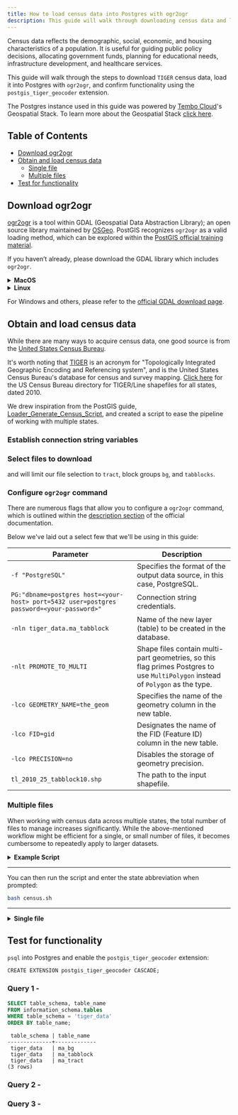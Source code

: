 ```yaml
---
title: How to load census data into Postgres with ogr2ogr
description: This guide will walk through downloading census data and loading it into Postgres with ogr2ogr.
---
```


Census data reflects the demographic, social, economic, and housing characteristics of a population.
It is useful for guiding public policy decisions, allocating government funds, planning for educational needs, infrastructure development, and healthcare services.

This guide will walk through the steps to download `TIGER` census data, load it into Postgres with `ogr2ogr`, and confirm functionality using the `postgis_tiger_geocoder` extension.

The Postgres instance used in this guide was powered by [Tembo Cloud](https://cloud.tembo.io/)'s Geospatial Stack.
To learn more about the Geospatial Stack [click here](https://tembo.io/docs/product/stacks/analytical/geospatial).

## Table of Contents
- [Download ogr2ogr](#download-ogr2ogr)
- [Obtain and load census data](#obtain-and-load-census-data)
    - [Single file](#single-file)
    - [Multiple files](#multiple-files)
- [Test for functionality](#test-for-functionality)

## Download ogr2ogr

[ogr2ogr](https://gdal.org/programs/ogr2ogr.html) is a tool within GDAL (Geospatial Data Abstraction Library); an open source library maintained by [OSGeo](https://www.osgeo.org/projects/gdal/). PostGIS recognizes `ogr2ogr` as a valid loading method, which can be explored within the [PostGIS official training material](https://postgis.net/workshops/postgis-intro/loading_data.html#loading-with-ogr2ogr).

If you haven’t already, please download the GDAL library which includes `ogr2ogr`.

<details>
<summary><strong>MacOS</strong></summary>

```bash
brew install gdal
```

</details>

<details>
<summary><strong>Linux</strong></summary>

```bash
sudo apt-get update
sudo apt-get install gdal-bin
```

</details>

For Windows and others, please refer to the [official GDAL download page](https://gdal.org/download.html#download).

## Obtain and load census data

While there are many ways to acquire census data, one good source is from the [United States Census Bureau](https://www.census.gov/).

It's worth noting that [TIGER](https://www.census.gov/programs-surveys/geography/guidance/tiger-data-products-guide.html#:~:text=TIGER%20stands%20for%20the%20Topologically,data%20as%20the%20primary%20source.) is an acronym for "Topologically Integrated Geographic Encoding and Referencing system", and is the United States Census Bureau's database for census and survey mapping. [Click here](https://www2.census.gov/geo/pvs/tiger2010st/) for the US Census Bureau directory for TIGER/Line shapefiles for all states, dated 2010.

We drew inspiration from the PostGIS guide, [Loader_Generate_Census_Script](https://postgis.net/docs/Loader_Generate_Census_Script.html), and created a script to ease the pipeline of working with multiple states.

### Establish connection string variables



### Select files to download

and will limit our file selection to `tract`, block groups `bg`, and `tabblocks`.

### Configure `ogr2ogr` command

There are numerous flags that allow you to configure a `ogr2ogr` command, which is outlined within the [description section](https://gdal.org/programs/ogr2ogr.html#description) of the official documentation.

Below we've laid out a select few that we'll be using in this guide:

| Parameter                                                | Description                                                                                    |
|----------------------------------------------------------|------------------------------------------------------------------------------------------------|
| `-f "PostgreSQL"`                                        | Specifies the format of the output data source, in this case, PostgreSQL.                      |
| `PG:"dbname=postgres host=<your-host> port=5432 user=postgres password=<your-password>"` | Connection string credentials. |
| `-nln tiger_data.ma_tabblock`                            | Name of the new layer (table) to be created in the database.                                  |
| `-nlt PROMOTE_TO_MULTI`                                  | Shape files contain multi-part geometries, so this flag primes Postgres to use `MultiPolygon` instead of `Polygon` as the type.                                                      |
| `-lco GEOMETRY_NAME=the_geom`                            | Specifies the name of the geometry column in the new table.                                   |
| `-lco FID=gid`                                           | Designates the name of the FID (Feature ID) column in the new table.                          |
| `-lco PRECISION=no`                                      | Disables the storage of geometry precision.                                                   |
| `tl_2010_25_tabblock10.shp`                              | The path to the input shapefile.                          

### Multiple files

When working with census data across multiple states, the total number of files to manage increases significantly.
While the above-mentioned workflow might be efficient for a single, or small number of files, it becomes cumbersome to repeatedly apply to larger datasets.

<details>
<summary><strong>Example Script</strong></summary>

```bash
#!/bin/bash

# Set these variables according to your environment
PGDATABASE=postgres
PGHOST=<your-host>
PGPORT=5432
PGUSER=postgres
PGPASSWORD=<your-password>
SCHEMA_NAME=public

export PGDATABASE PGHOST PGPORT PGUSER PGPASSWORD

# Function to download and process shapefiles for a given state abbreviation
download_and_load_state() {
    local state_abbr="$1"
    local state_fips=""
    local state_name=""
    
    # Define state FIPS codes and names here
    case "$state_abbr" in
        AL) state_fips="01"; state_name="Alabama";;
        AK) state_fips="02"; state_name="Alaska";;
        AZ) state_fips="04"; state_name="Arizona";;
        AR) state_fips="05"; state_name="Arkansas";;
        CA) state_fips="06"; state_name="California";;
        CO) state_fips="08"; state_name="Colorado";;
        CT) state_fips="09"; state_name="Connecticut";;
        DE) state_fips="10"; state_name="Delaware";;
        DC) state_fips="11"; state_name="District_of_Columbia";;
        FL) state_fips="12"; state_name="Florida";;
        GA) state_fips="13"; state_name="Georgia";;
        HI) state_fips="15"; state_name="Hawaii";;
        ID) state_fips="16"; state_name="Idaho";;
        IL) state_fips="17"; state_name="Illinois";;
        IN) state_fips="18"; state_name="Indiana";;
        IA) state_fips="19"; state_name="Iowa";;
        KS) state_fips="20"; state_name="Kansas";;
        KY) state_fips="21"; state_name="Kentucky";;
        LA) state_fips="22"; state_name="Louisiana";;
        ME) state_fips="23"; state_name="Maine";;
        MD) state_fips="24"; state_name="Maryland";;
        MA) state_fips="25"; state_name="Massachusetts";;
        MI) state_fips="26"; state_name="Michigan";;
        MN) state_fips="27"; state_name="Minnesota";;
        MS) state_fips="28"; state_name="Mississippi";;
        MO) state_fips="29"; state_name="Missouri";;
        MT) state_fips="30"; state_name="Montana";;
        NE) state_fips="31"; state_name="Nebraska";;
        NV) state_fips="32"; state_name="Nevada";;
        NH) state_fips="33"; state_name="New_Hampshire";;
        NJ) state_fips="34"; state_name="New_Jersey";;
        NM) state_fips="35"; state_name="New_Mexico";;
        NY) state_fips="36"; state_name="New_York";;
        NC) state_fips="37"; state_name="North_Carolina";;
        ND) state_fips="38"; state_name="North_Dakota";;
        OH) state_fips="39"; state_name="Ohio";;
        OK) state_fips="40"; state_name="Oklahoma";;
        OR) state_fips="41"; state_name="Oregon";;
        PA) state_fips="42"; state_name="Pennsylvania";;
        RI) state_fips="44"; state_name="Rhode_Island";;
        SC) state_fips="45"; state_name="South_Carolina";;
        SD) state_fips="46"; state_name="South_Dakota";;
        TN) state_fips="47"; state_name="Tennessee";;
        TX) state_fips="48"; state_name="Texas";;
        UT) state_fips="49"; state_name="Utah";;
        VT) state_fips="50"; state_name="Vermont";;
        VA) state_fips="51"; state_name="Virginia";;
        WA) state_fips="53"; state_name="Washington";;
        WV) state_fips="54"; state_name="West_Virginia";;
        WI) state_fips="55"; state_name="Wisconsin";;
        WY) state_fips="56"; state_name="Wyoming";;
        AS) state_fips="60"; state_name="American_Samoa";;
        GU) state_fips="66"; state_name="Guam";;
        MP) state_fips="69"; state_name="Commonwealth_Of_The_Northern_Mariana_Islands";;
        PR) state_fips="72"; state_name="Puerto_Rico";;
        VI) state_fips="78"; state_name="Virgin_Islands_Of_The_United_States";;
        *) echo "State abbreviation ($state_abbr) not recognized." ; exit 1 ;;
    esac

    # Array of file types you want to download
    declare -a file_types=("bg10" "tract10" "tabblock10")

    for file_suffix in "${file_types[@]}"; do
        local file_name="tl_2010_${state_fips}_${file_suffix}"
        local url="https://www2.census.gov/geo/pvs/tiger2010st/${state_fips}_${state_name}/${state_fips}/${file_name}.zip"

        echo "Downloading $file_name from URL: $url"
        wget -q -O "${file_name}.zip" "$url" && \
        echo "Unzipping ${file_name}..." && \
        unzip -q -o "${file_name}.zip" && \
        echo "Loading ${file_name} into PostgreSQL..." && \
        ogr2ogr -f "PostgreSQL" PG:"dbname=$PGDATABASE host=$PGHOST port=$PGPORT user=$PGUSER password=$PGPASSWORD" \
                -nln "${SCHEMA_NAME}.${state_abbr}_${file_suffix}" -nlt PROMOTE_TO_MULTI -lco GEOMETRY_NAME=the_geom -lco FID=gid -lco PRECISION=no "${file_name}.shp" && \
        echo "${file_name} processed successfully." || echo "Failed to process ${file_name}."
    done
}

read -p "Enter state abbreviation (e.g., FL for Florida): " state_abbr
state_abbr=$(echo "$state_abbr" | tr '[:lower:]' '[:upper:]')

download_and_load_state "$state_abbr"

echo "Data loading complete."
```

</details>

---

You can then run the script and enter the state abbreviation when prompted:

```bash
bash census.sh
```

---

<details>
<summary><strong>Single file</strong></summary>

This section walks through the three steps it would take to download, unzip, and load a single file into Postgres.
If you'd like to leverage a script to work with either single or multiple files, please refer to the next section.

<details>
<summary><strong>wget commands to download the data</strong></summary>

```bash
wget https://www2.census.gov/geo/pvs/tiger2010st/25_Massachusetts/25/tl_2010_25_bg10.zip
```
```bash
wget https://www2.census.gov/geo/pvs/tiger2010st/25_Massachusetts/25/tl_2010_25_tract10.zip
```
```bash
wget https://www2.census.gov/geo/pvs/tiger2010st/25_Massachusetts/25/tl_2010_25_tabblock10.zip
```

</details>

<details>
<summary><strong>unzip commands to decomp:Mress the downloaded files</strong></summary>

```bash
unzip tl_2010_25_bg10.zip
```
```bash
unzip tl_2010_25_tract10.zip
```
```bash
unzip tl_2010_25_tabblock10.zip
```

</details>

<details>
<summary><strong>ogr2ogr command to load the data into Postgres</strong></summary>

:bulb: Note that the command will have to be run for each shapefile, which means that the `-nln` and final arguments of the command need to be specified per file.

```bash
ogr2ogr -f "PostgreSQL" \
PG:"dbname=postgres \
host=<your-host> \
port=5432 \
user=postgres \
password=<your-password>" \
-nln tiger_data.ma_tabblock \
-nlt PROMOTE_TO_MULTI \
-lco GEOMETRY_NAME=the_geom \
-lco FID=gid \
-lco PRECISION=no \
tl_2010_25_tabblock10.shp
```

</details>
</details>

## Test for functionality

`psql` into Postgres and enable the `postgis_tiger_geocoder` extension:

```
CREATE EXTENSION postgis_tiger_geocoder CASCADE;
```

### Query 1 - 

```sql
SELECT table_schema, table_name
FROM information_schema.tables
WHERE table_schema = 'tiger_data'
ORDER BY table_name;
```
```text
 table_schema | table_name
--------------+-------------
 tiger_data   | ma_bg
 tiger_data   | ma_tabblock
 tiger_data   | ma_tract
(3 rows)
```

### Query 2 - 



### Query 3 - 



